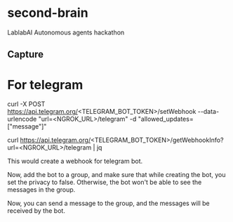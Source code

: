 # second-brain
LablabAI Autonomous agents hackathon


## Capture

# For telegram

curl -X POST https://api.telegram.org/<TELEGRAM_BOT_TOKEN>/setWebhook --data-urlencode "url=<NGROK_URL>/telegram" -d "allowed_updates=[\"message\"]"

curl https://api.telegram.org/<TELEGRAM_BOT_TOKEN>/getWebhookInfo?url=<NGROK_URL>/telegram | jq

This would create a webhook for telegram bot.

Now, add the bot to a group, and make sure that while creating the bot, you set the privacy to false. Otherwise, the bot won't be able to see the messages in the group.

Now, you can send a message to the group, and the messages will be received by the bot.
